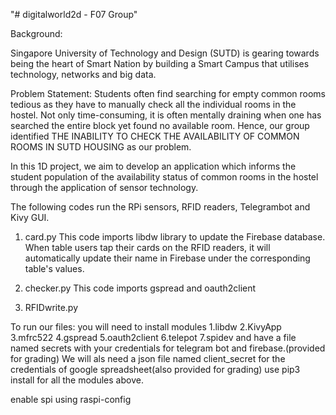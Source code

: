 "# digitalworld2d - F07 Group"


Background:

Singapore University of Technology and Design (SUTD) is gearing towards being the heart of Smart Nation by building a Smart Campus that utilises technology, networks and big data.

Problem Statement:
Students often find searching for empty common rooms tedious as they have to manually check all the individual rooms in the hostel. Not only time-consuming, it is often mentally draining when one has searched the entire block yet found no available room. Hence, our group identified THE INABILITY TO CHECK THE AVAILABILITY OF COMMON ROOMS IN SUTD HOUSING as our problem.

In this 1D project, we aim to develop an application which informs the student population of the availability status of common rooms in the hostel through the application of sensor technology.

The following codes run the RPi sensors, RFID readers, Telegrambot and Kivy GUI.

1. card.py
This code imports libdw library to update the Firebase database.
When table users tap their cards on the RFID readers, it will automatically update their name in Firebase under the corresponding table's values.

2. checker.py
This code imports gspread and oauth2client

3. RFIDwrite.py



 To run our files: you will need to install modules
 1.libdw
 2.KivyApp
 3.mfrc522
 4.gspread
 5.oauth2client
 6.telepot
 7.spidev
 and have a file named secrets with your credentials for telegram bot and firebase.(provided for grading)
 We will als need a json file named client_secret for the credentials of google spreadsheet(also provided for grading)
 use pip3 install for all the modules above.


 enable spi using raspi-config
